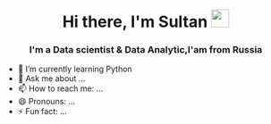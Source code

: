 <h1 align="center">Hi there, I'm Sultan
<img src="https://github.com/blackcater/blackcater/raw/main/images/Hi.gif" height="32"/></h1>
<h3 align="center">I'm a Data scientist & Data Analytic,I'am from Russia </h3>

- 🌱 I’m currently learning Python
- 💬 Ask me about ...
- 📫 How to reach me: ...
- 😄 Pronouns: ...
- ⚡ Fun fact: ...
  
